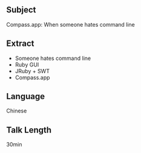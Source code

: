 ## Subject

Compass.app: When someone hates command line

## Extract

* Someone hates command line
* Ruby GUI 
* JRuby + SWT 
* Compass.app

## Language

Chinese

## Talk Length

30min
